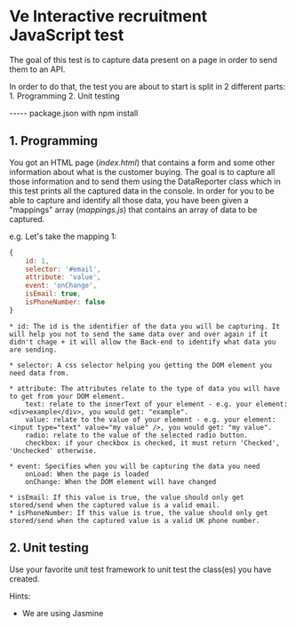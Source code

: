 # Ve Interactive recruitment JavaScript test

The goal of this test is to capture data present on a page in order to send them to an API.

In order to do that, the test you are about to start is split in 2 different parts:
	1. Programming
	2. Unit testing


----- package.json with npm install

## 1. Programming

You got an HTML page (*index.html*) that contains a form and some other information about what is the customer buying.
The goal is to capture all those information and to send them using the DataReporter class which in this test prints all the captured data in the console.
In order for you to be able to capture and identify all those data, you have been given a "mappings" array (*mappings.js*) that contains an array of data to be captured.

e.g. Let's take the mapping 1:
```javascript
{
    id: 1,
    selector: '#email',
    attribute: 'value',
    event: 'onChange',
    isEmail: true,
    isPhoneNumber: false
}
```

	* id: The id is the identifier of the data you will be capturing. It will help you not to send the same data over and over again if it didn't chage + it will allow the Back-end to identify what data you are sending.

	* selector: A css selector helping you getting the DOM element you need data from.

	* attribute: The attributes relate to the type of data you will have to get from your DOM element.
		text: relate to the innerText of your element - e.g. your element: <div>example</div>, you would get: "example".
		value: relate to the value of your element - e.g. your element: <input type="text" value="my value" />, you would get: "my value".
		radio: relate to the value of the selected radio button.
		checkbox: if your checkbox is checked, it must return 'Checked', 'Unchecked' otherwise.

	* event: Specifies when you will be capturing the data you need  
		onLoad: When the page is loaded
		onChange: When the DOM element will have changed

	* isEmail: If this value is true, the value should only get stored/send when the captured value is a valid email.
	* isPhoneNumber: If this value is true, the value should only get stored/send when the captured value is a valid UK phone number.


## 2. Unit testing

Use your favorite unit test framework to unit test the class(es) you have created.

Hints:
  * We are using Jasmine